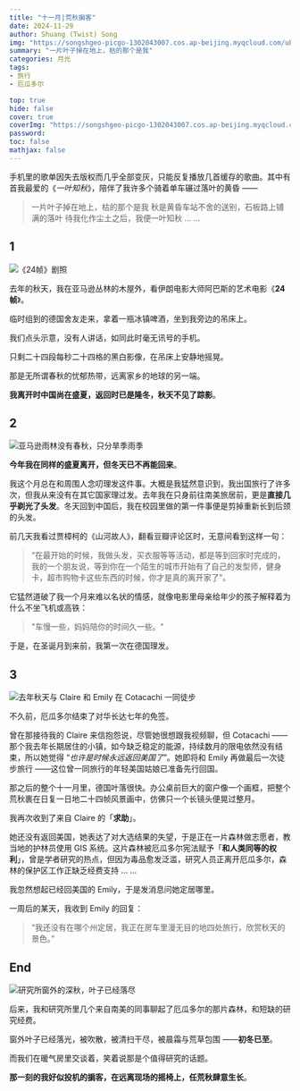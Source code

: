 ```yaml
---
title: "十一月|荒秋掮客"
date: 2024-11-29
author: Shuang (Twist) Song
img: "https://songshgeo-picgo-1302043007.cos.ap-beijing.myqcloud.com/uPic/%E5%8A%9E%E5%85%AC%E5%AE%A4%E9%97%A8%E5%8F%A3%E7%9A%84%E7%A7%8B%E5%A4%A9.jpeg"
summary: "一片叶子掉在地上，枯的那个是我"
categories: 月光
tags:
- 旅行
- 厄瓜多尔

top: true
hide: false
cover: true
coverImg: "https://songshgeo-picgo-1302043007.cos.ap-beijing.myqcloud.com/uPic/%E5%8A%9E%E5%85%AC%E5%AE%A4%E9%97%A8%E5%8F%A3%E7%9A%84%E7%A7%8B%E5%A4%A9.jpeg"
password:
toc: false
mathjax: false
---
```


手机里的歌单因失去版权而几乎全部变灰，只能反复播放几首缓存的歌曲。其中有首我最爱的《*一叶知秋*》，陪伴了我许多个骑着单车碾过落叶的黄昏 ——

> 一片叶子掉在地上，枯的那个是我
> 秋是黄昏车站不舍的送别，石板路上铺满的落叶
> 待我化作尘土之后，我便一叶知秋
> ... ...

## 1

![《24帧》剧照](https://songshgeo-picgo-1302043007.cos.ap-beijing.myqcloud.com/uPic/SWLTgs.png)

去年的秋天，我在亚马逊丛林的木屋外，看伊朗电影大师阿巴斯的艺术电影《**24帧**》。

临时组到的德国舍友走来，拿着一瓶冰镇啤酒，坐到我旁边的吊床上。

我们点头示意，没有人讲话，如同此时毫无讯号的手机。

只剩二十四段每秒二十四格的黑白影像，在吊床上安静地摇晃。

那是无所谓春秋的忧郁热带，远离家乡的地球的另一端。

**我离开时中国尚在盛夏，返回时已是隆冬，秋天不见了踪影**。

## 2

![亚马逊雨林没有春秋，只分旱季雨季](https://songshgeo-picgo-1302043007.cos.ap-beijing.myqcloud.com/uPic/5254F214-65C3-418E-9273-F34219B02EF6_4_5005_c.jpeg)

**今年我在同样的盛夏离开，但冬天已不再能回来**。

我这个月总在和周围人念叨理发这件事。大概是我猛然意识到，我出国旅行了许多次，但我从来没有在其它国家理过发。去年我在只身前往南美旅居前，更是**直接几乎剃光了头发**。冬天回到中国后，我在校园里做的第一件事便是剪掉重新长到后颈的头发。

前几天我看过贾樟柯的《山河故人》，翻看豆瓣评论区时，无意间看到这样一句：

> “在最开始的时候，我做头发，买衣服等等活动，都是等到回家时完成的，我的一个朋友说，等到你在一个陌生的城市开始有了自己的发型师，健身卡，超市购物卡这些东西的时候，你才是真的离开家了”。

它猛然道破了我一个月来难以名状的情感，就像电影里母亲给年少的孩子解释着为什么不坐飞机或高铁：

> "车慢一些，妈妈陪你的时间久一些。"

于是，在圣诞月到来前，我第一次在德国理发。

## 3

![去年秋天与 Claire 和 Emily 在 Cotacachi 一同徒步](https://songshgeo-picgo-1302043007.cos.ap-beijing.myqcloud.com/uPic/8A6BE311-DF7B-4EEB-A1B5-5411EA4521F1_4_5005_c.jpeg)

不久前，厄瓜多尔结束了对华长达七年的免签。

曾在那接待我的 Claire 来信抱怨说，尽管她很想跟我视频聊，但 Cotacachi ——那个我去年长期居住的小镇，如今缺乏稳定的能源，持续数月的限电依然没有结束，所以她觉得 “*也许是时候永远返回美国了*”。她即将和 Emily 再做最后一次徒步旅行 ——这位曾一同旅行的年轻美国姑娘已准备先行回国。

那之后的整个十一月里，德国叶落很快。办公桌前巨大的窗户像一个画框，把整个荒秋裹在日复一日地二十四帧风景画中，仿佛只一个长镜头便晃过整月。

我再次收到了来自 Claire 的「**求助**」。

她还没有返回美国，她表达了对大选结果的失望，于是正在一片森林做志愿者，教当地的护林员使用 GIS 系统。这片森林被厄瓜多尔宪法赋予「**和人类同等的权利**」，曾是学者研究的热点，但因为毒品愈发泛滥，研究人员正离开厄瓜多尔，森林的保护区工作正缺乏经费支持 ... ...

我忽然想起已经回美国的 Emily，于是发消息问她定居哪里。

一周后的某天，我收到 Emily 的回复：

> “我还没有在哪个州定居，我正在房车里漫无目的地四处旅行，欣赏秋天的景色。”

## End

![研究所窗外的深秋，叶子已经落尽](https://songshgeo-picgo-1302043007.cos.ap-beijing.myqcloud.com/uPic/%E5%8A%9E%E5%85%AC%E5%AE%A4%E9%97%A8%E5%8F%A3%E7%9A%84%E7%A7%8B%E5%A4%A9.jpeg)

后来，我和研究所里几个来自南美的同事聊起了厄瓜多尔的那片森林，和短缺的研究经费。

窗外叶子已经落光，被吹散，被清扫干尽，被晨霜与荒草包围 ——**初冬已至**。

而我们在暖气房里交谈着，笑着说那是个值得研究的话题。

**那一刻的我好似投机的掮客，在远离现场的摇椅上，任荒秋肆意生长**。
